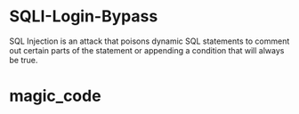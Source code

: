 # SQLI-Login-Bypass
SQL Injection is an attack that poisons dynamic SQL statements to comment out certain parts of the statement or appending a condition that will always be true. 

# magic_code
